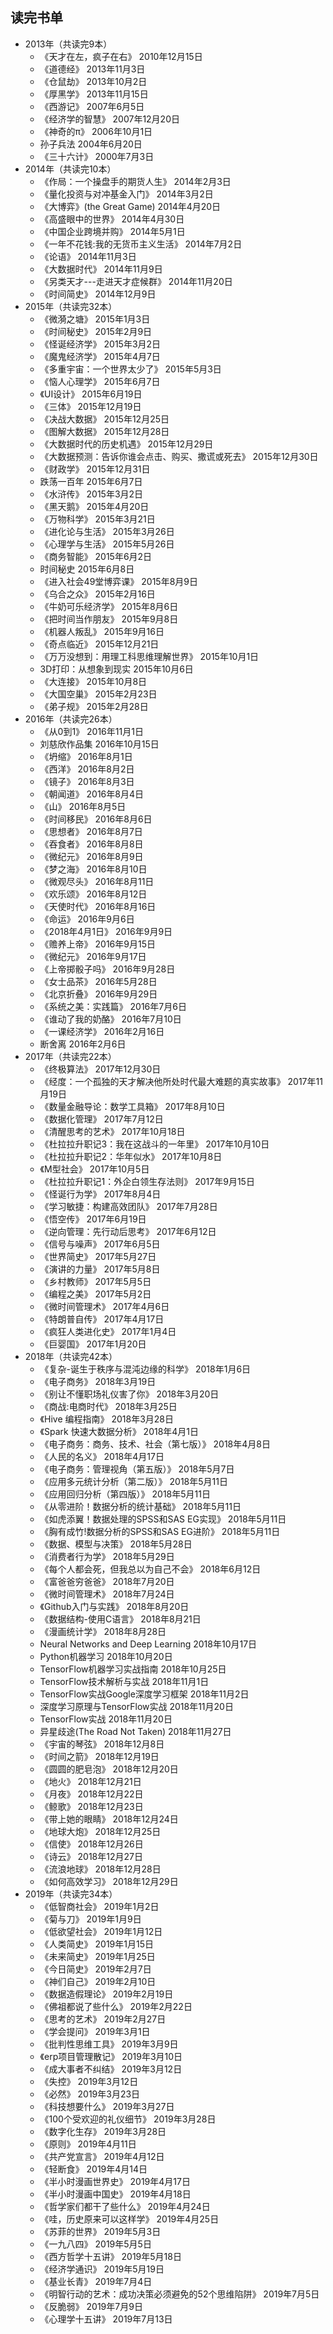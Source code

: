 ## 读完书单
- 2013年（共读完9本）
    - 《天才在左，疯子在右》	2010年12月15日
    - 《道德经》	2013年11月3日
    - 《仓鼠劫》	2013年10月2日
    - 《厚黑学》	2013年11月15日
    - 《西游记》	2007年6月5日
    - 《经济学的智慧》	2007年12月20日
    - 《神奇的π》	2006年10月1日
    - 孙子兵法	2004年6月20日
    - 《三十六计》	2000年7月3日
- 2014年（共读完10本）
    - 《作局：一个操盘手的期货人生》	2014年2月3日
    - 《量化投资与对冲基金入门》	2014年3月2日
    - 《大博弈》(the Great Game)	2014年4月20日
    - 《高盛眼中的世界》	2014年4月30日
    - 《中国企业跨境并购》	2014年5月1日
    - 《一年不花钱:我的无货币主义生活》	2014年7月2日
    - 《论语》	2014年11月3日
    - 《大数据时代》	2014年11月9日
    - 《另类天才---走进天才症候群》	2014年11月20日
    - 《时间简史》	2014年12月9日
- 2015年（共读完32本）
    - 《微漪之塘》	2015年1月3日
    - 《时间秘史》	2015年2月9日
    - 《怪诞经济学》	2015年3月2日
    - 《魔鬼经济学》	2015年4月7日
    - 《多重宇宙：一个世界太少了》	2015年5月3日
    - 《恼人心理学》	2015年6月7日
    - 《UI设计》	2015年6月19日
    - 《三体》	2015年12月19日
    - 《决战大数据》	2015年12月25日
    - 《图解大数据》	2015年12月28日
    - 《大数据时代的历史机遇》	2015年12月29日
    - 《大数据预测：告诉你谁会点击、购买、撒谎或死去》	2015年12月30日
    - 《财政学》	2015年12月31日
    - 跌荡一百年	2015年6月7日
    - 《水浒传》	2015年3月2日
    - 《黑天鹅》	2015年4月20日
    - 《万物科学》	2015年3月21日
    - 《进化论与生活》	2015年3月26日
    - 《心理学与生活》	2015年5月26日
    - 《商务智能》	2015年6月2日
    - 时间秘史	2015年6月8日
    - 《进入社会49堂博弈课》	2015年8月9日
    - 《乌合之众》	2015年2月16日
    - 《牛奶可乐经济学》	2015年8月6日
    - 《把时间当作朋友》	2015年9月8日
    - 《机器人叛乱》	2015年9月16日
    - 《奇点临近》	2015年12月21日
    - 《万万没想到：用理工科思维理解世界》	2015年10月1日
    - 3D打印：从想象到现实	2015年10月6日
    - 《大连接》	2015年10月8日
    - 《大国空巢》	2015年2月23日
    - 《弟子规》	2015年2月28日
- 2016年（共读完26本）
    - 《从0到1》	2016年11月1日
    - 刘慈欣作品集	2016年10月15日
    - 《坍缩》	2016年8月1日
    - 《西洋》	2016年8月2日
    - 《镜子》	2016年8月3日
    - 《朝闻道》	2016年8月4日
    - 《山》	2016年8月5日
    - 《时间移民》	2016年8月6日
    - 《思想者》	2016年8月7日
    - 《吞食者》	2016年8月8日
    - 《微纪元》	2016年8月9日
    - 《梦之海》	2016年8月10日
    - 《微观尽头》	2016年8月11日
    - 《欢乐颂》	2016年8月12日
    - 《天使时代》	2016年8月16日
    - 《命运》	2016年9月6日
    - 《2018年4月1日》	2016年9月9日
    - 《赡养上帝》	2016年9月15日
    - 《微纪元》	2016年9月17日
    - 《上帝掷骰子吗》	2016年9月28日
    - 《女士品茶》	2016年5月28日
    - 《北京折叠》	2016年9月29日
    - 《系统之美：实践篇》	2016年7月6日
    - 《谁动了我的奶酪》	2016年7月10日
    - 《一课经济学》	2016年2月16日
    - 断舍离	2016年2月6日
- 2017年（共读完22本）
    - 《终极算法》	2017年12月30日
    - 《经度：一个孤独的天才解决他所处时代最大难题的真实故事》	2017年11月19日
    - 《数量金融导论：数学工具箱》	2017年8月10日
    - 《数据化管理》	2017年7月12日
    - 《清醒思考的艺术》	2017年10月18日
    - 《杜拉拉升职记3：我在这战斗的一年里》	2017年10月10日
    - 《杜拉拉升职记2：华年似水》	2017年10月8日
    - 《M型社会》	2017年10月5日
    - 《杜拉拉升职记1：外企白领生存法则》	2017年9月15日
    - 《怪诞行为学》	2017年8月4日
    - 《学习敏捷：构建高效团队》	2017年7月28日
    - 《悟空传》	2017年6月19日
    - 《逆向管理：先行动后思考》	2017年6月12日
    - 《信号与噪声》	2017年6月5日
    - 《世界简史》	2017年5月27日
    - 《演讲的力量》	2017年5月8日
    - 《乡村教师》	2017年5月5日
    - 《编程之美》	2017年5月2日
    - 《微时间管理术》	2017年4月6日
    - 《特朗普自传》	2017年4月17日
    - 《疯狂人类进化史》	2017年1月4日
    - 《巨婴国》	2017年1月20日
- 2018年（共读完42本）
    - 《复杂-诞生于秩序与混沌边缘的科学》	2018年1月6日
    - 《电子商务》	2018年3月19日
    - 《别让不懂职场礼仪害了你》	2018年3月20日
    - 《商战:电商时代》	2018年3月25日
    - 《Hive 编程指南》	2018年3月28日
    - 《Spark 快速大数据分析》	2018年4月1日
    - 《电子商务：商务、技术、社会（第七版）》	2018年4月8日
    - 《人民的名义》	2018年4月17日
    - 《电子商务：管理视角（第五版）》	2018年5月7日
    - 《应用多元统计分析（第二版）》	2018年5月11日
    - 《应用回归分析（第四版）》	2018年5月11日
    - 《从零进阶！数据分析的统计基础》	2018年5月11日
    - 《如虎添翼！数据处理的SPSS和SAS EG实现》	2018年5月11日
    - 《胸有成竹!数据分析的SPSS和SAS EG进阶》	2018年5月11日
    - 《数据、模型与决策》	2018年5月28日
    - 《消费者行为学》	2018年5月29日
    - 《每个人都会死，但我总以为自己不会》	2018年6月12日
    - 《富爸爸穷爸爸》	2018年7月20日
    - 《微时间管理术》	2018年7月24日
    - 《Github入门与实践》	2018年8月20日
    - 《数据结构-使用C语言》	2018年8月21日
    - 《漫画统计学》	2018年8月28日
    - Neural Networks and Deep Learning	2018年10月17日
    - Python机器学习	2018年10月20日
    - TensorFlow机器学习实战指南	2018年10月25日
    - TensorFlow技术解析与实战	2018年11月1日
    - TensorFlow实战Google深度学习框架	2018年11月2日
    - 深度学习原理与TensorFlow实战	2018年11月20日
    - TensorFlow实战	2018年11月20日
    - 异星歧途(The Road Not Taken)	2018年11月27日
    - 《宇宙的琴弦》	2018年12月8日
    - 《时间之箭》	2018年12月19日
    - 《圆圆的肥皂泡》	2018年12月20日
    - 《地火》	2018年12月21日
    - 《月夜》	2018年12月22日
    - 《鲸歌》	2018年12月23日
    - 《带上她的眼睛》	2018年12月24日
    - 《地球大炮》	2018年12月25日
    - 《信使》	2018年12月26日
    - 《诗云》	2018年12月27日
    - 《流浪地球》	2018年12月28日
    - 《如何高效学习》	2018年12月29日
- 2019年（共读完34本）
    - 《低智商社会》	2019年1月2日
    - 《菊与刀》	2019年1月9日
    - 《低欲望社会》	2019年1月12日
    - 《人类简史》	2019年1月15日
    - 《未来简史》	2019年1月25日
    - 《今日简史》	2019年2月7日
    - 《神们自己》	2019年2月10日
    - 《数据造假理论》	2019年2月19日
    - 《佛祖都说了些什么》	2019年2月22日
    - 《思考的艺术》	2019年2月27日
    - 《学会提问》	2019年3月1日
    - 《批判性思维工具》	2019年3月9日
    - 《erp项目管理散记》	2019年3月10日
    - 《成大事者不纠结》	2019年3月12日
    - 《失控》	2019年3月12日
    - 《必然》	2019年3月23日
    - 《科技想要什么》	2019年3月27日
    - 《100个受欢迎的礼仪细节》	2019年3月28日
    - 《数字化生存》	2019年3月28日
    - 《原则》	2019年4月11日
    - 《共产党宣言》	2019年4月12日
    - 《轻断食》	2019年4月14日
    - 《半小时漫画世界史》	2019年4月17日
    - 《半小时漫画中国史》	2019年4月18日
    - 《哲学家们都干了些什么》	2019年4月24日
    - 《哇，历史原来可以这样学》	2019年4月25日
    - 《苏菲的世界》	2019年5月3日
    - 《一九八四》	2019年5月5日
    - 《西方哲学十五讲》	2019年5月18日
    - 《经济学通识》	2019年5月19日
    - 《基业长青》	2019年7月4日
    - 《明智行动的艺术：成功决策必须避免的52个思维陷阱》	2019年7月5日
    - 《反脆弱》	2019年7月9日
    - 《心理学十五讲》	2019年7月13日
